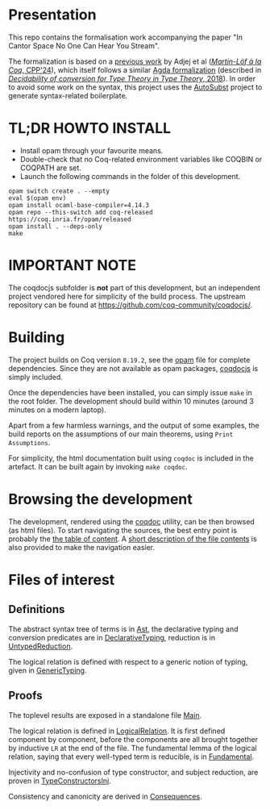 Presentation
=======

This repo contains the formalisation work accompanying the paper "In Cantor Space No One Can Hear You Stream".

The formalization is based on a [previous work](https://github.com/coqhott/logrel-coq/) by Adjej et al ([*Martin-Löf à la Coq*, CPP'24](https://arxiv.org/abs/2310.06376)), which itself follows a similar [Agda formalization](https://github.com/mr-ohman/logrel-mltt/) (described in [*Decidability of conversion for Type Theory in Type Theory*, 2018](https://dl.acm.org/doi/10.1145/3158111)). In order to avoid some work on the syntax, this project uses the [AutoSubst](https://github.com/uds-psl/autosubst-ocaml) project to generate syntax-related boilerplate.

TL;DR HOWTO INSTALL
===================

- Install opam through your favourite means.
- Double-check that no Coq-related environment variables like COQBIN or COQPATH are set.
- Launch the following commands in the folder of this development.
```
opam switch create . --empty
eval $(opam env)
opam install ocaml-base-compiler=4.14.3
opam repo --this-switch add coq-released https://coq.inria.fr/opam/released
opam install . --deps-only
make
```

IMPORTANT NOTE
==============

The coqdocjs subfolder is **not** part of this development, but an independent project vendored here for simplicity of the build process. The upstream repository can be found at https://github.com/coq-community/coqdocjs/.

Building
===========

The project builds on Coq version `8.19.2`, see the [opam](./opam) file for complete dependencies. Since they are not available as opam packages, [coqdocjs](https://github.com/coq-community/coqdocjs/) is simply included.

Once the dependencies have been installed, you can simply issue `make` in the root folder. The development should build within 10 minutes (around 3 minutes on a modern laptop).

Apart from a few harmless warnings, and the output of some examples, the build reports on the assumptions of our main theorems, using `Print Assumptions`.

For simplicity, the html documentation built using `coqdoc` is included in the artefact. It can be built again by invoking `make coqdoc`.

Browsing the development
==================

The development, rendered using the [coqdoc](https://coq.inria.fr/refman/using/tools/coqdoc.html) utility, can be then browsed (as html files). To start navigating the sources, the best entry point is probably the [the table of content](https://ppedrot.github.io/quote-mltt-lics24/coqdoc/toc.html). A [short description of the file contents](https://ppedrot.github.io/quote-mltt-lics24/index.md) is also provided to make the navigation easier.

Files of interest
=================

Definitions
--------

The abstract syntax tree of terms is in [Ast](https://ppedrot.github.io/quote-mltt-lics24/coqdoc/LogRel.AutoSubst.Ast.html), the declarative typing and conversion predicates are in [DeclarativeTyping](https://ppedrot.github.io/quote-mltt-lics24/coqdoc/LogRel.DeclarativeTyping.html), reduction is in [UntypedReduction](https://ppedrot.github.io/quote-mltt-lics24/coqdoc/LogRel.UntypedReduction.html).

The logical relation is defined with respect to a generic notion of typing, given in [GenericTyping](https://ppedrot.github.io/quote-mltt-lics24/LogRel.GenericTyping.html).

Proofs
----------

The toplevel results are exposed in a standalone file [Main](https://ppedrot.github.io/quote-mltt-lics24/coqdoc/LogRel.Main.html).

The logical relation is defined in [LogicalRelation](https://ppedrot.github.io/quote-mltt-lics24/coqdoc/LogRel.LogicalRelation.html). It is first defined component by component, before the components are all brought together by inductive `LR` at the end of the file. The fundamental lemma of the logical relation, saying that every well-typed term is reducible, is in [Fundamental](https://ppedrot.github.io/quote-mltt-lics24/coqdoc/LogRel.Fundamental.html).

Injectivity and no-confusion of type constructor, and subject reduction, are proven in [TypeConstructorsInj](https://ppedrot.github.io/quote-mltt-lics24/coqdoc/LogRel.TypeConstructorsInj.html).

Consistency and canonicity are derived in [Consequences](https://ppedrot.github.io/quote-mltt-lics24/coqdoc/LogRel.Consequences.html).
